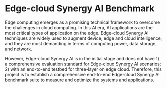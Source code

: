 # Edge-cloud Synergy AI Benchmark
Edge computing emerges as a promising technical framework to overcome the challenges in cloud computing. In this AI era, AI applications are the most critical types of application on the edge. Edge-cloud Synergy AI techniques are widely used to augment device, edge and cloud intelligence, and they are most demanding in terms of computing power, data storage, and network. 

However, Edge-cloud Synergy AI is in the initial stage and does not have 1) a comprehensive evaluation standard for Edge-cloud Synergy AI scenarios; 2) with an end-to-end testbed for three-layer on edge cloud. Therefore, this project is to establish a comprehensive end-to-end Edge-cloud Synergy AI benchmark suite to measure and optimize the systems and applications.
